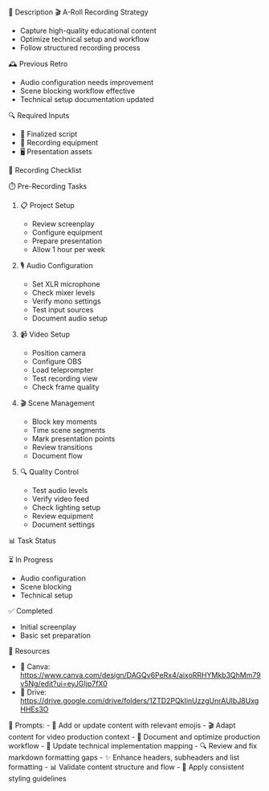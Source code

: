 🧠 Description
🎬 A-Roll Recording Strategy
- Capture high-quality educational content
- Optimize technical setup and workflow
- Follow structured recording process

🕰️ Previous Retro
- Audio configuration needs improvement
- Scene blocking workflow effective
- Technical setup documentation updated

🔍 Required Inputs
- 📝 Finalized script
- 🎥 Recording equipment
- 🖥️ Presentation assets

🎯 Recording Checklist

⏱️ Pre-Recording Tasks
1. 📋 Project Setup
   - Review screenplay
   - Configure equipment
   - Prepare presentation
   - Allow 1 hour per week

2. 🎙️ Audio Configuration
   - Set XLR microphone
   - Check mixer levels
   - Verify mono settings
   - Test input sources
   - Document audio setup

3. 📹 Video Setup
   - Position camera
   - Configure OBS
   - Load teleprompter
   - Test recording view
   - Check frame quality

4. 🎬 Scene Management
   - Block key moments
   - Time scene segments
   - Mark presentation points
   - Review transitions
   - Document flow

5. 🔍 Quality Control
   - Test audio levels
   - Verify video feed
   - Check lighting setup
   - Review equipment
   - Document settings

📊 Task Status

⏳ In Progress
- Audio configuration
- Scene blocking
- Technical setup

✅ Completed
- Initial screenplay
- Basic set preparation

🔗 Resources
- 🎨 Canva: https://www.canva.com/design/DAGQv6PeRx4/aixoRRHYMkb3QhMm79v5Ng/edit?ui=eyJGIjp7fX0
- 💾 Drive: https://drive.google.com/drive/folders/1ZTD2PQkIinUzzgUnrAUIbJ8UxgHHEs3O

 💭 Prompts:
    - 🎯 Add or update content with relevant emojis
    - 🎬 Adapt content for video production context
    - 📝 Document and optimize production workflow
    - 🔧 Update technical implementation mapping
    - 🔍 Review and fix markdown formatting gaps
    - ✨ Enhance headers, subheaders and list formatting
    - 📊 Validate content structure and flow
    - 🎨 Apply consistent styling guidelines